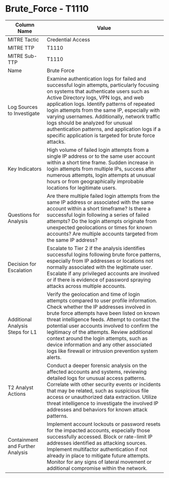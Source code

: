 # Brute_Force - T1110

| Column Name | Value |
|-------------|-------|
| MITRE Tactic | Credential Access |
| MITRE TTP | T1110 |
| MITRE Sub-TTP | T1110 |
| Name | Brute Force |
| Log Sources to Investigate | Examine authentication logs for failed and successful login attempts, particularly focusing on systems that authenticate users such as Active Directory logs, VPN logs, and web application logs. Identify patterns of repeated login attempts from the same IP, especially with varying usernames. Additionally, network traffic logs should be analyzed for unusual authentication patterns, and application logs if a specific application is targeted for brute force attacks. |
| Key Indicators | High volume of failed login attempts from a single IP address or to the same user account within a short time frame. Sudden increase in login attempts from multiple IPs, success after numerous attempts, login attempts at unusual hours or from geographically improbable locations for legitimate users. |
| Questions for Analysis | Are there multiple failed login attempts from the same IP address or associated with the same account within a short timeframe? Is there a successful login following a series of failed attempts? Do the login attempts originate from unexpected geolocations or times for known accounts? Are multiple accounts targeted from the same IP address? |
| Decision for Escalation | Escalate to Tier 2 if the analysis identifies successful logins following brute force patterns, especially from IP addresses or locations not normally associated with the legitimate user. Escalate if any privileged accounts are involved or if there is evidence of password spraying attacks across multiple accounts. |
| Additional Analysis Steps for L1 | Verify the geolocation and time of login attempts compared to user profile information. Check whether the IP addresses involved in brute force attempts have been listed on known threat intelligence feeds. Attempt to contact the potential user accounts involved to confirm the legitimacy of the attempts. Review additional context around the login attempts, such as device information and any other associated logs like firewall or intrusion prevention system alerts. |
| T2 Analyst Actions | Conduct a deeper forensic analysis on the affected accounts and systems, reviewing detailed logs for unusual access patterns. Correlate with other security events or incidents that may be related, such as suspicious file access or unauthorized data extraction. Utilize threat intelligence to investigate the involved IP addresses and behaviors for known attack patterns. |
| Containment and Further Analysis | Implement account lockouts or password resets for the impacted accounts, especially those successfully accessed. Block or rate-limit IP addresses identified as attacking sources. Implement multifactor authentication if not already in place to mitigate future attempts. Monitor for any signs of lateral movement or additional compromise within the network. |
